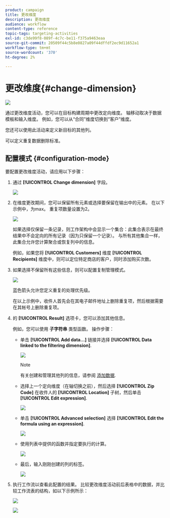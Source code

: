 ```yaml
---
product: campaign
title: 更改维度
description: 更改维度
audience: workflow
content-type: reference
topic-tags: targeting-activities
exl-id: c3de99f8-089f-4c7c-be11-f375a9463eaa
source-git-commit: 20509f44c5b8e0827a09f44dffdf2ec9d11652a1
workflow-type: tm+mt
source-wordcount: '370'
ht-degree: 2%

---
```


# 更改维度{#change-dimension}

![](../../assets/common.svg)

通过更改维度活动，您可以在目标构建周期中更改定向维度。 轴移动取决于数据模板和输入维度。 例如，您可以从“合同”维度切换到“客户”维度。

您还可以使用此活动来定义新目标的其他列。

可以定义重复数据删除标准。

## 配置模式 {#configuration-mode}

要配置更改维度活动，请应用以下步骤：

1. 通过 **[!UICONTROL Change dimension]** 字段。

   ![](assets/s_user_change_dimension_param1.png)

1. 在维度更改期间，您可以保留所有元素或选择要保留在输出中的元素。 在以下示例中，为max。 重复项数量设置为2。

   ![](assets/s_user_change_dimension_limit.png)

   如果选择仅保留一条记录，则工作架构中会显示一个集合：此集合表示在最终结果中不会定向的所有记录（因为只保留一个记录）。 与所有其他集合一样，此集合允许您计算聚合或恢复列中的信息。

   例如，如果您将 **[!UICONTROL Customers]** 维度 **[!UICONTROL Recipients]** 维度中，则可以定位特定商店的客户，同时添加购买次数。

1. 如果选择不保留所有这些信息，则可以配置复制管理模式。

   ![](assets/s_user_change_dimension_param2.png)

   蓝色箭头允许您定义重复的处理优先级。

   在以上示例中，收件人首先会在其电子邮件地址上删除重复项，然后根据需要在其帐号上删除重复项。

1. 的 **[!UICONTROL Result]** 选项卡，您可以添加其他信息。

   例如，您可以使用 **子字符串** 类型函数。 操作步骤：

   * 单击 **[!UICONTROL Add data...]** 链接并选择 **[!UICONTROL Data linked to the filtering dimension]**.

      ![](assets/wf_change-dimension_sample_01.png)

      >[!NOTE]
      >
      >有关创建和管理其他列的信息，请参阅 [添加数据](query.md#adding-data).

   * 选择上一个定向维度（在轴切换之前），然后选择 **[!UICONTROL Zip Code]** 在收件人的 **[!UICONTROL Location]** 子树，然后单击 **[!UICONTROL Edit expression]**.

      ![](assets/wf_change-dimension_sample_02.png)

   * 单击 **[!UICONTROL Advanced selection]** 选择 **[!UICONTROL Edit the formula using an expression]**.

      ![](assets/wf_change-dimension_sample_03.png)

   * 使用列表中提供的函数并指定要执行的计算。

      ![](assets/wf_change-dimension_sample_04.png)

   * 最后，输入刚刚创建的列的标签。

      ![](assets/wf_change-dimension_sample_05.png)

1. 执行工作流以查看此配置的结果。 比较更改维度活动前后表格中的数据，并比较工作流表的结构，如以下示例所示：

   ![](assets/wf_change-dimension_sample_06.png)

   ![](assets/wf_change-dimension_sample_07.png)
